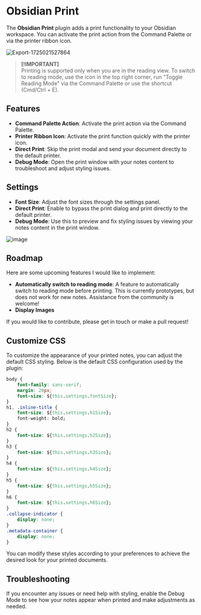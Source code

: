 # Obsidian Print

The **Obsidian Print** plugin adds a print functionality to your Obsidian workspace. You can activate the print action from the Command Palette or via the printer ribbon icon.

![Export-1725021527864](https://github.com/user-attachments/assets/2388c9ea-cad5-4669-ae6a-e138120d18f2)

> **[!IMPORTANT]**  
>  Printing is supported only when you are in the reading view. To switch to reading mode, use the icon in the top right corner, run "Toggle Reading Mode" via the Command Palette or use the shortcut (Cmd/Ctrl + E).

## Features

- **Command Palette Action**: Activate the print action via the Command Palette.
- **Printer Ribbon Icon**: Activate the print function quickly with the printer icon.
- **Direct Print**: Skip the print modal and send your document directly to the default printer.
- **Debug Mode**: Open the print window with your notes content to troubleshoot and adjust styling issues.

## Settings

- **Font Size**: Adjust the font sizes through the settings panel.
- **Direct Print**: Enable to bypass the print dialog and print directly to the default printer.
- **Debug Mode**: Use this to preview and fix styling issues by viewing your notes content in the print window.

![image](https://github.com/user-attachments/assets/438f07ea-de26-49f2-8673-1c51014ee4db)

## Roadmap

Here are some upcoming features I would like to implement:

- **Automatically switch to reading mode**: A feature to automatically switch to reading mode before printing. This is currently prototypes, but does not work for new notes. Assistance from the community is welcome!
- **Display Images**

If you would like to contribute, please get in touch or make a pull request!

## Customize CSS

To customize the appearance of your printed notes, you can adjust the default CSS styling. Below is the default CSS configuration used by the plugin:

```css
body { 
    font-family: sans-serif; 
    margin: 20px; 
    font-size: ${this.settings.fontSize};
}
h1, .inline-title { 
    font-size: ${this.settings.h1Size}; 
    font-weight: bold; 
}
h2 { 
    font-size: ${this.settings.h2Size}; 
}
h3 { 
    font-size: ${this.settings.h3Size}; 
}
h4 { 
    font-size: ${this.settings.h4Size}; 
}
h5 { 
    font-size: ${this.settings.h5Size}; 
}
h6 { 
    font-size: ${this.settings.h6Size}; 
}
.collapse-indicator { 
    display: none; 
}
.metadata-container { 
    display: none; 
}
```

You can modify these styles according to your preferences to achieve the desired look for your printed documents.

## Troubleshooting

If you encounter any issues or need help with styling, enable the Debug Mode to see how your notes appear when printed and make adjustments as needed.
